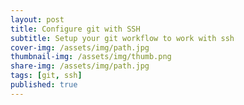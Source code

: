 ```yaml
---
layout: post
title: Configure git with SSH
subtitle: Setup your git workflow to work with ssh 
cover-img: /assets/img/path.jpg
thumbnail-img: /assets/img/thumb.png
share-img: /assets/img/path.jpg
tags: [git, ssh]
published: true
---
```


